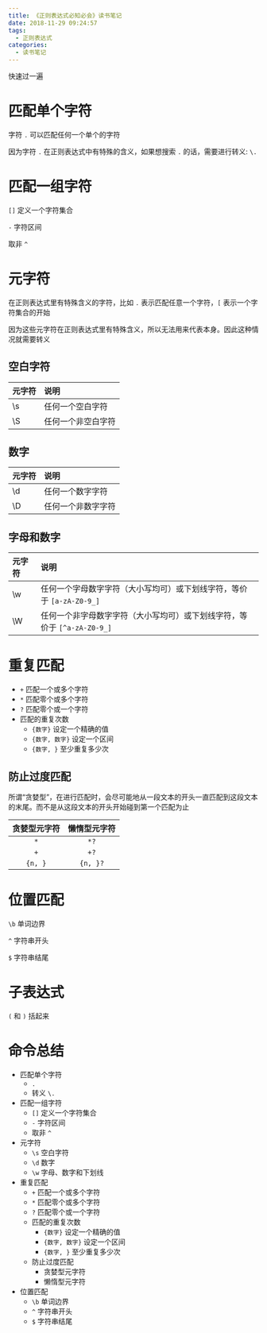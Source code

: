 ```yaml
---
title: 《正则表达式必知必会》读书笔记
date: 2018-11-29 09:24:57
tags:
  - 正则表达式
categories:
  - 读书笔记
---
```


快速过一遍

<!-- more -->

# 匹配单个字符

字符 `.` 可以匹配任何一个单个的字符

因为字符 `.` 在正则表达式中有特殊的含义，如果想搜索 `.` 的话，需要进行转义: `\.`

# 匹配一组字符

`[]` 定义一个字符集合

`-` 字符区间

取非 `^`

# 元字符

在正则表达式里有特殊含义的字符，比如 `.` 表示匹配任意一个字符，`[` 表示一个字符集合的开始

因为这些元字符在正则表达式里有特殊含义，所以无法用来代表本身。因此这种情况就需要转义

## 空白字符

|元字符|说明|
|:--|:--|
|\s|任何一个空白字符|
|\S|任何一个非空白字符|

## 数字

|元字符|说明|
|:--|:--|
|\d|任何一个数字字符|
|\D|任何一个非数字字符|

## 字母和数字

|元字符|说明|
|:--|:--|
|\w|任何一个字母数字字符（大小写均可）或下划线字符，等价于 `[a-zA-Z0-9_]`|
|\W|任何一个非字母数字字符（大小写均可）或下划线字符，等价于 `[^a-zA-Z0-9_]`|

# 重复匹配

- `+` 匹配一个或多个字符
- `*` 匹配零个或多个字符
- `?` 匹配零个或一个字符
- 匹配的重复次数
  - `{数字}` 设定一个精确的值
  - `{数字, 数字}` 设定一个区间
  - `{数字, }` 至少重复多少次

## 防止过度匹配

所谓“贪婪型”，在进行匹配时，会尽可能地从一段文本的开头一直匹配到这段文本的末尾。而不是从这段文本的开头开始碰到第一个匹配为止

|贪婪型元字符|懒惰型元字符|
|:--:|:--:|
|`*`|`*?`|
|`+`|`+?`|
|`{n, }`|`{n, }?`|

# 位置匹配

`\b` 单词边界

`^` 字符串开头

`$` 字符串结尾

# 子表达式

`(` 和 `)` 括起来

# 命令总结

- 匹配单个字符
  - `.`
  - 转义 `\.`
- 匹配一组字符
  - `[]` 定义一个字符集合
  - `-` 字符区间
  - 取非 `^`
- 元字符
  - `\s` 空白字符
  - `\d` 数字
  - `\w` 字母、数字和下划线
- 重复匹配
  - `+` 匹配一个或多个字符
  - `*` 匹配零个或多个字符
  - `?` 匹配零个或一个字符
  - 匹配的重复次数
    - `{数字}` 设定一个精确的值
    - `{数字, 数字}` 设定一个区间
    - `{数字, }` 至少重复多少次
  - 防止过度匹配
    - 贪婪型元字符
    - 懒惰型元字符
- 位置匹配
  - `\b` 单词边界
  - `^` 字符串开头
  - `$` 字符串结尾